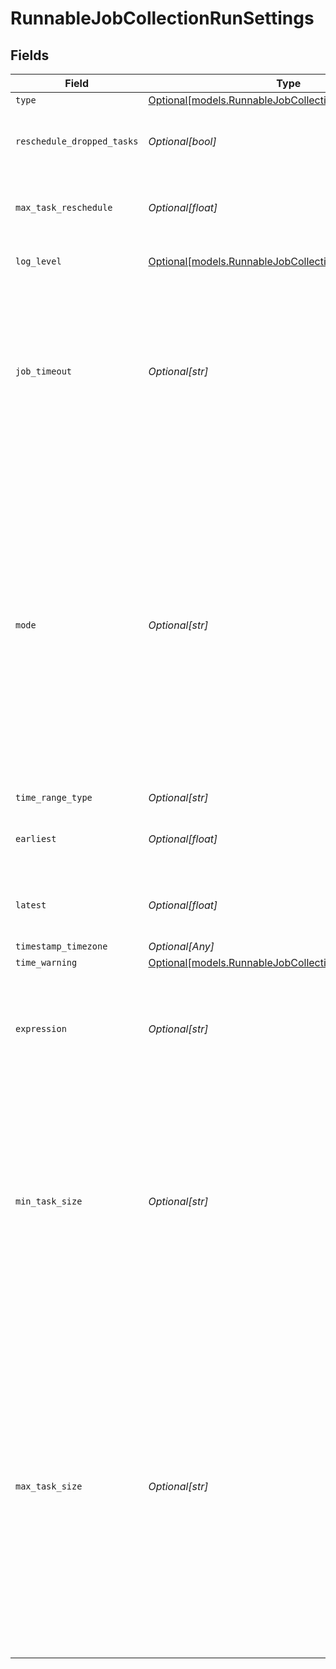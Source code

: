# RunnableJobCollectionRunSettings


## Fields

| Field                                                                                                                                                                                                                                                                | Type                                                                                                                                                                                                                                                                 | Required                                                                                                                                                                                                                                                             | Description                                                                                                                                                                                                                                                          |
| -------------------------------------------------------------------------------------------------------------------------------------------------------------------------------------------------------------------------------------------------------------------- | -------------------------------------------------------------------------------------------------------------------------------------------------------------------------------------------------------------------------------------------------------------------- | -------------------------------------------------------------------------------------------------------------------------------------------------------------------------------------------------------------------------------------------------------------------- | -------------------------------------------------------------------------------------------------------------------------------------------------------------------------------------------------------------------------------------------------------------------- |
| `type`                                                                                                                                                                                                                                                               | [Optional[models.RunnableJobCollectionScheduleType]](../models/runnablejobcollectionscheduletype.md)                                                                                                                                                                 | :heavy_minus_sign:                                                                                                                                                                                                                                                   | N/A                                                                                                                                                                                                                                                                  |
| `reschedule_dropped_tasks`                                                                                                                                                                                                                                           | *Optional[bool]*                                                                                                                                                                                                                                                     | :heavy_minus_sign:                                                                                                                                                                                                                                                   | Reschedule tasks that failed with non-fatal errors                                                                                                                                                                                                                   |
| `max_task_reschedule`                                                                                                                                                                                                                                                | *Optional[float]*                                                                                                                                                                                                                                                    | :heavy_minus_sign:                                                                                                                                                                                                                                                   | Maximum number of times a task can be rescheduled                                                                                                                                                                                                                    |
| `log_level`                                                                                                                                                                                                                                                          | [Optional[models.RunnableJobCollectionScheduleLogLevel]](../models/runnablejobcollectionscheduleloglevel.md)                                                                                                                                                         | :heavy_minus_sign:                                                                                                                                                                                                                                                   | Level at which to set task logging                                                                                                                                                                                                                                   |
| `job_timeout`                                                                                                                                                                                                                                                        | *Optional[str]*                                                                                                                                                                                                                                                      | :heavy_minus_sign:                                                                                                                                                                                                                                                   | Maximum time the job is allowed to run. Time unit defaults to seconds if not specified (examples: 30, 45s, 15m). Enter 0 for unlimited time.                                                                                                                         |
| `mode`                                                                                                                                                                                                                                                               | *Optional[str]*                                                                                                                                                                                                                                                      | :heavy_minus_sign:                                                                                                                                                                                                                                                   | Job run mode. Preview will either return up to N matching results, or will run until capture time T is reached. Discovery will gather the list of files to turn into streaming tasks, without running the data collection job. Full Run will run the collection job. |
| `time_range_type`                                                                                                                                                                                                                                                    | *Optional[str]*                                                                                                                                                                                                                                                      | :heavy_minus_sign:                                                                                                                                                                                                                                                   | N/A                                                                                                                                                                                                                                                                  |
| `earliest`                                                                                                                                                                                                                                                           | *Optional[float]*                                                                                                                                                                                                                                                    | :heavy_minus_sign:                                                                                                                                                                                                                                                   | Earliest time to collect data for the selected timezone                                                                                                                                                                                                              |
| `latest`                                                                                                                                                                                                                                                             | *Optional[float]*                                                                                                                                                                                                                                                    | :heavy_minus_sign:                                                                                                                                                                                                                                                   | Latest time to collect data for the selected timezone                                                                                                                                                                                                                |
| `timestamp_timezone`                                                                                                                                                                                                                                                 | *Optional[Any]*                                                                                                                                                                                                                                                      | :heavy_minus_sign:                                                                                                                                                                                                                                                   | N/A                                                                                                                                                                                                                                                                  |
| `time_warning`                                                                                                                                                                                                                                                       | [Optional[models.RunnableJobCollectionTimeWarning]](../models/runnablejobcollectiontimewarning.md)                                                                                                                                                                   | :heavy_minus_sign:                                                                                                                                                                                                                                                   | N/A                                                                                                                                                                                                                                                                  |
| `expression`                                                                                                                                                                                                                                                         | *Optional[str]*                                                                                                                                                                                                                                                      | :heavy_minus_sign:                                                                                                                                                                                                                                                   | A filter for tokens in the provided collect path and/or the events being collected                                                                                                                                                                                   |
| `min_task_size`                                                                                                                                                                                                                                                      | *Optional[str]*                                                                                                                                                                                                                                                      | :heavy_minus_sign:                                                                                                                                                                                                                                                   | Limits the bundle size for small tasks. For example,<br/><br/><br/><br/><br/><br/>        if your lower bundle size is 1MB, you can bundle up to five 200KB files into one task.                                                                                     |
| `max_task_size`                                                                                                                                                                                                                                                      | *Optional[str]*                                                                                                                                                                                                                                                      | :heavy_minus_sign:                                                                                                                                                                                                                                                   | Limits the bundle size for files above the lower task bundle size. For example, if your upper bundle size is 10MB,<br/><br/><br/><br/><br/><br/>        you can bundle up to five 2MB files into one task. Files greater than this size will be assigned to individual tasks. |